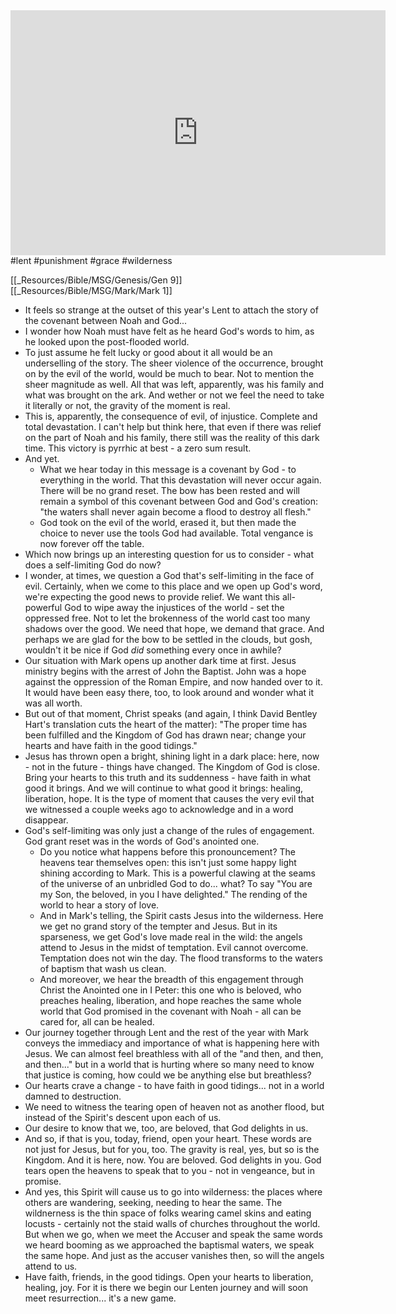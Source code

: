 <iframe frameborder="0" scrolling="no" allowfullscreen allow="autoplay" src="https://sermons.logos.com/embed/sermons/1255021" width="600" height="392"></iframe>
#lent #punishment #grace #wilderness 

[[_Resources/Bible/MSG/Genesis/Gen 9]]
[[_Resources/Bible/MSG/Mark/Mark 1]]

- It feels so strange at the outset of this year's Lent to attach the story of the covenant between Noah and God...
- I wonder how Noah must have felt as he heard God's words to him, as he looked upon the post-flooded world.  
- To just assume he felt lucky or good about it all would be an underselling of the story.  The sheer violence of the occurrence, brought on by the evil of the world, would be much to bear.  Not to mention the sheer magnitude as well.  All that was left, apparently, was his family and what was brought on the ark.  And wether or not we feel the need to take it literally or not, the gravity of the moment is real.
- This is, apparently, the consequence of evil, of injustice.  Complete and total devastation.  I can't help but think here, that even if there was relief on the part of Noah and his family, there still was the reality of this dark time.  This victory is pyrrhic at best - a zero sum result.
- And yet.
	- What we hear today in this message is a covenant by God - to everything in the world.  That this devastation will never occur again.  There will be no grand reset.  The bow has been rested and will remain a symbol of this covenant between God and God's creation: "the waters shall never again become a flood to destroy all flesh."
	- God took on the evil of the world, erased it, but then made the choice to never use the tools God had available.  Total vengance is now forever off the table.
- Which now brings up an interesting question for us to consider - what does a self-limiting God do now?
- I wonder, at times, we question a God that's self-limiting in the face of evil.  Certainly, when we come to this place and we open up God's word, we're expecting the good news to provide relief.  We want this all-powerful God to wipe away the injustices of the world - set the oppressed free.  Not to let the brokenness of the world cast too many shadows over the good.  We need that hope, we demand that grace.  And perhaps we are glad for the bow to be settled in the clouds, but gosh, wouldn't it be nice if God *did* something every once in awhile?
- Our situation with Mark opens up another dark time at first.  Jesus ministry begins with the arrest of John the Baptist.  John was a hope against the oppression of the Roman Empire, and now handed over to it.  It would have been easy there, too, to look around and wonder what it was all worth.
- But out of that moment, Christ speaks (and again, I think David Bentley Hart's translation cuts the heart of the matter): "The proper time has been fulfilled and the Kingdom of God has drawn near; change your hearts and have faith in the good tidings."
- Jesus has thrown open a bright, shining light in a dark place: here, now - not in the future - things have changed.  The Kingdom of God is close.  Bring your hearts to this truth and its suddenness - have faith in what good it brings.  And we will continue to what good it brings: healing, liberation, hope.  It is the type of moment that causes the very evil that we witnessed a couple weeks ago to acknowledge and in a word disappear.
- God's self-limiting was only just a change of the rules of engagement.  God grant reset was in the words of God's anointed one.
	- Do you notice what happens before this pronouncement?  The heavens tear themselves open: this isn't just some happy light shining according to Mark.  This is a powerful clawing at the seams of the universe of an unbridled God to do... what?  To say "You are my Son, the beloved, in you I have delighted."  The rending of the world to hear a story of love.
	- And in Mark's telling, the Spirit casts Jesus into the wilderness.  Here we get no grand story of the tempter and Jesus.  But in its sparseness, we get God's love made real in the wild: the angels attend to Jesus in the midst of temptation.  Evil cannot overcome.  Temptation does not win the day.  The flood transforms to the waters of baptism that wash us clean.
	- And moreover, we hear the breadth of this engagement through Christ the Anointed one in I Peter: this one who is beloved, who preaches healing, liberation, and hope reaches the same whole world that God promised in the covenant with Noah - all can be cared for, all can be healed.
- Our journey together through Lent and the rest of the year with Mark conveys the immediacy and importance of what is happening here with Jesus.  We can almost feel breathless with all of the "and then, and then, and then..." but in a world that is hurting where so many need to know that justice is coming, how could we be anything else but breathless?
- Our hearts crave a change - to have faith in good tidings... not in a world damned to destruction.
- We need to witness the tearing open of heaven not as another flood, but instead of the Spirit's descent upon each of us.
- Our desire to know that we, too, are beloved, that God delights in us.
- And so, if that is you, today, friend, open your heart.  These words are not just for Jesus, but for you, too.  The gravity is real, yes, but so is the Kingdom.  And it is here, now.  You are beloved.  God delights in you.  God tears open the heavens to speak that to you - not in vengeance, but in promise.
- And yes, this Spirit will cause us to go into wilderness: the places where others are wandering, seeking, needing to hear the same.  The wildnerness is the thin space of folks wearing camel skins and eating locusts - certainly not the staid walls of churches throughout the world.  But when we go, when we meet the Accuser and speak the same words we heard booming as we approached the baptismal waters, we speak the same hope.  And just as the accuser vanishes then, so will the angels attend to us.
- Have faith, friends, in the good tidings.  Open your hearts to liberation, healing, joy.  For it is there we begin our Lenten journey and will soon meet resurrection... it's a new game.